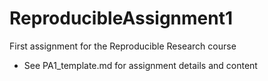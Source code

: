 # ReproducibleAssignment1
First assignment for the Reproducible Research course

* See PA1_template.md for assignment details and content
